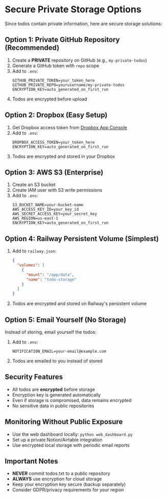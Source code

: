 # Secure Private Storage Options

Since todos contain private information, here are secure storage solutions:

## Option 1: Private GitHub Repository (Recommended)
1. Create a **PRIVATE** repository on GitHub (e.g., `my-private-todos`)
2. Generate a GitHub token with `repo` scope
3. Add to `.env`:
   ```
   GITHUB_PRIVATE_TOKEN=your_token_here
   GITHUB_PRIVATE_REPO=yourusername/my-private-todos
   ENCRYPTION_KEY=auto_generated_on_first_run
   ```
4. Todos are encrypted before upload

## Option 2: Dropbox (Easy Setup)
1. Get Dropbox access token from [Dropbox App Console](https://www.dropbox.com/developers/apps)
2. Add to `.env`:
   ```
   DROPBOX_ACCESS_TOKEN=your_token_here
   ENCRYPTION_KEY=auto_generated_on_first_run
   ```
3. Todos are encrypted and stored in your Dropbox

## Option 3: AWS S3 (Enterprise)
1. Create an S3 bucket
2. Create IAM user with S3 write permissions
3. Add to `.env`:
   ```
   S3_BUCKET_NAME=your-bucket-name
   AWS_ACCESS_KEY_ID=your_key_id
   AWS_SECRET_ACCESS_KEY=your_secret_key
   AWS_REGION=us-east-1
   ENCRYPTION_KEY=auto_generated_on_first_run
   ```

## Option 4: Railway Persistent Volume (Simplest)
1. Add to `railway.json`:
   ```json
   {
     "volumes": [
       {
         "mount": "/app/data",
         "name": "todo-storage"
       }
     ]
   }
   ```
2. Todos are encrypted and stored on Railway's persistent volume

## Option 5: Email Yourself (No Storage)
Instead of storing, email yourself the todos:
1. Add to `.env`:
   ```
   NOTIFICATION_EMAIL=your-email@example.com
   ```
2. Todos are emailed to you instead of stored

## Security Features
- All todos are **encrypted** before storage
- Encryption key is generated automatically
- Even if storage is compromised, data remains encrypted
- No sensitive data in public repositories

## Monitoring Without Public Exposure
- Use the web dashboard locally: `python web_dashboard.py`
- Set up a private Notion/Airtable integration
- Use encrypted local storage with periodic email reports

## Important Notes
- **NEVER** commit todos.txt to a public repository
- **ALWAYS** use encryption for cloud storage
- Keep your encryption key secure (backup separately)
- Consider GDPR/privacy requirements for your region